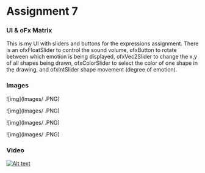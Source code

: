 # Assignment 7

### UI & oFx Matrix

This is my UI with sliders and buttons for the expressions assignment. There is an ofxFloatSlider to control the sound volume,  ofxButton to rotate between which emotion is being displayed, ofxVec2Slider to change the x,y of all shapes being drawn, ofxColorSlider to select the color of one shape in the drawing, and ofxIntSlider shape movement (degree of emotion).

### Images 

![img](Images/  .PNG)

![img](Images/  .PNG)

![img](Images/   .PNG)

![img](Images/  .PNG)

### Video

[![Alt text](https://img.youtube.com/vi/cvZ8vIRlb1Y/0.jpg)](https://www.youtube.com/watch?v=cvZ8vIRlb1Y)


